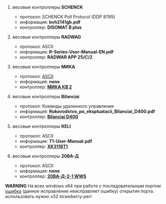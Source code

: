 1. весовые контроллеры **SCHENCK**
    * протокол: SCHENCK Poll Protocol (DDP 8785)  
    * информация: **bvh2141gb.pdf**  
    * контроллер: **DISOMAT B plus** 

2. весовые контроллеры **RADWAG** 
    * протокол: ASCII
    * информация: **R-Series-User-Manual-EN.pdf**
    * контроллер: **RADWAR APP 25/C/2**

3. весовые контроллеры **МИКА** 
    * протокол: [ASCII](http://www.mika.ua/%D0%9F%D1%80%D0%BE%D1%82%D0%BE%D0%BA%D0%BE%D0%BB_%D0%BE%D0%B1%D0%BC%D0%B5%D0%BD%D0%B0_%D1%81_%D0%9F%D0%AD%D0%92%D0%9C)
    * информация: **none**
    * контроллер: **[МИКА КВ 2](http://www.mika.ua/%D0%9A%D0%BE%D0%BD%D1%82%D1%80%D0%BE%D0%BB%D0%BB%D0%B5%D1%80_%D0%B2%D0%B5%D1%81%D0%BE%D0%B2_%D0%9A%D0%922)**

4. весовые контроллеры **Bilanciai** 
    * протокол: Команды удаленного управления
    * информация: **Rukovodstvo_po_ekspluatacii_Bilanciai_D400.pdf**
    * контроллер: **[Bilanciai D400](http://www.koda.ua/download/Rukovodstvo_po_ekspluatacii_Bilanciai_D400.pdf)**

5. весовые контроллеры **KELI** 
    * протокол: ASCII
    * информация: **T1-User-Manual.pdf**
    * контроллер: **[XK3118T1](https://keli.com.ua/wp-content/uploads/2016/11/T1-User-Manual.pdf)**

6. весовые контроллеры **20ВА-Д** 
    * протокол: ASCII
    * информация: **none**
    * контроллер: **[20ВА-Д-2-1 WWS](https://)**



**WARNING**
    На всех windows x64 при работе с последовательным портом [ошибка](https://rt.cpan.org/Public/Bug/Display.html?id=113337) (данное исправление неисправляет ошибку) открытия порта.
    использовать нужно x32 strawberry-perl
